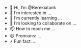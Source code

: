 - 👋 Hi, I’m @Berekiatank
- 👀 I’m interested in ...
- 🌱 I’m currently learning ...
- 💞️ I’m looking to collaborate on ...
- 📫 How to reach me ...
- 😄 Pronouns: ...
- ⚡ Fun fact: ...

<!---
Berekiatank/Berekiatank is a ✨ special ✨ repository because its `README.md` (this file) appears on your GitHub profile.
You can click the Preview link to take a look at your changes.
--->
